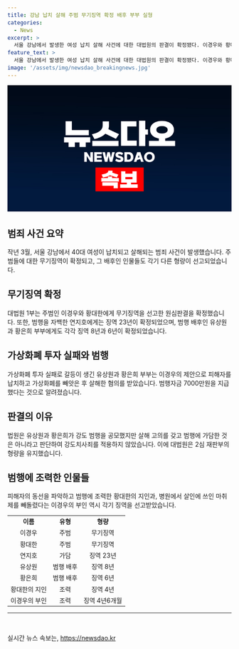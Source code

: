```yaml
---
title: 강남 납치 살해 주범 무기징역 확정 배후 부부 실형
categories:
  - News
excerpt: >
  서울 강남에서 발생한 여성 납치 살해 사건에 대한 대법원의 판결이 확정됐다. 이경우와 황대한에게는 무기징역이, 연지호에게는 징역 23년이 선고되었고, 유상원 부부에게는 각각 징역 8년과 6년이 확정됐다. 이들은 피해자를 납치해 살해하고 범행자금을 획득하기 위해 가상화폐 투자 실패로 갈등 관계에 있던 피해자를 목표로 삼았다. 대법원은 이들의 판결을 유지하면서 합리적 의심의 여지 없음을 강조했다. 또한 범행에 조력한 사람들 역시 각자의 형량이 확정됐다.
feature_text: >
  서울 강남에서 발생한 여성 납치 살해 사건에 대한 대법원의 판결이 확정됐다. 이경우와 황대한에게는 무기징역이, 연지호에게는 징역 23년이 선고되었고, 유상원 부부에게는 각각 징역 8년과 6년이 확정됐다. 이들은 피해자를 납치해 살해하고 범행자금을 획득하기 위해 가상화폐 투자 실패로 갈등 관계에 있던 피해자를 목표로 삼았다. 대법원은 이들의 판결을 유지하면서 합리적 의심의 여지 없음을 강조했다. 또한 범행에 조력한 사람들 역시 각자의 형량이 확정됐다.
image: '/assets/img/newsdao_breakingnews.jpg'
---
```


<p><img src="/assets/img/newsdao_breakingnews.jpg" alt="firstkoreanews 속보" /></p>

<h2 data-ke-size="size26">범죄 사건 요약</h2>

<p data-ke-size="size16">작년 3월, 서울 강남에서 40대 여성이 납치되고 살해되는 범죄 사건이 발생했습니다. 주범들에 대한 무기징역이 확정되고, 그 배후인 인물들도 각기 다른 형량이 선고되었습니다.</p>

<h2 data-ke-size="size26">무기징역 확정</h2>

<p data-ke-size="size16">대법원 1부는 주범인 이경우와 황대한에게 무기징역을 선고한 원심판결을 확정했습니다. 또한, 범행을 자백한 연지호에게는 징역 23년이 확정되었으며, 범행 배후인 유상원과 황은희 부부에게도 각각 징역 8년과 6년이 확정되었습니다.</p>

<h2 data-ke-size="size26">가상화폐 투자 실패와 범행</h2>

<p data-ke-size="size16">가상화폐 투자 실패로 갈등이 생긴 유상원과 황은희 부부는 이경우의 제안으로 피해자를 납치하고 가상화폐를 빼앗은 후 살해한 혐의를 받았습니다. 범행자금 7000만원을 지급했다는 것으로 알려졌습니다.</p>

<h2 data-ke-size="size26">판결의 이유</h2>

<p data-ke-size="size16">법원은 유상원과 황은희가 강도 범행을 공모했지만 살해 고의를 갖고 범행에 가담한 것은 아니라고 판단하여 강도치사죄를 적용하지 않았습니다. 이에 대법원은 2심 재판부의 형량을 유지했습니다.</p>

<h2 data-ke-size="size26">범행에 조력한 인물들</h2>

<p data-ke-size="size16">피해자의 동선을 파악하고 범행에 조력한 황대한의 지인과, 병원에서 살인에 쓰인 마취제를 빼돌렸다는 이경우의 부인 역시 각기 징역을 선고받았습니다.</p>

<table>
    <tbody>
        <tr>
            <td style="text-align: center; height: 17px;"><b>이름</b></td>
            <td style="text-align: center; height: 17px;"><b>유형</b></td>
            <td style="text-align: center; height: 17px;"><b>형량</b></td>
        </tr>
        <tr>
            <td style="text-align: center; height: 17px;">이경우</td>
            <td style="text-align: center; height: 17px;">주범</td>
            <td style="text-align: center; height: 17px;">무기징역</td>
        </tr>
        <tr>
            <td style="text-align: center; height: 17px;">황대한</td>
            <td style="text-align: center; height: 17px;">주범</td>
            <td style="text-align: center; height: 17px;">무기징역</td>
        </tr>
        <tr>
            <td style="text-align: center; height: 17px;">연지호</td>
            <td style="text-align: center; height: 17px;">가담</td>
            <td style="text-align: center; height: 17px;">징역 23년</td>
        </tr>
        <tr>
            <td style="text-align: center; height: 17px;">유상원</td>
            <td style="text-align: center; height: 17px;">범행 배후</td>
            <td style="text-align: center; height: 17px;">징역 8년</td>
        </tr>
        <tr>
            <td style="text-align: center; height: 17px;">황은희</td>
            <td style="text-align: center; height: 17px;">범행 배후</td>
            <td style="text-align: center; height: 17px;">징역 6년</td>
        </tr>
        <tr>
            <td style="text-align: center; height: 17px;">황대한의 지인</td>
            <td style="text-align: center; height: 17px;">조력</td>
            <td style="text-align: center; height: 17px;">징역 4년</td>
        </tr>
        <tr>
            <td style="text-align: center; height: 17px;">이경우의 부인</td>
            <td style="text-align: center; height: 17px;">조력</td>
            <td style="text-align: center; height: 17px;">징역 4년6개월</td>
        </tr>
    </tbody>
</table>

<hr>

<p data-ke-size="size16">&nbsp;</p>
실시간 뉴스 속보는, <a href="https://newsdao.kr" rel="dofollow">https://newsdao.kr</a>


